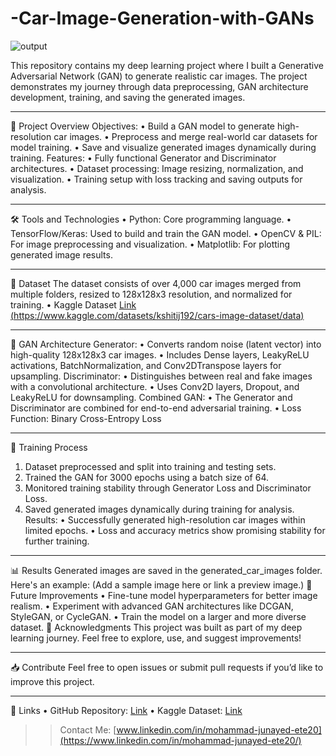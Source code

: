 # -Car-Image-Generation-with-GANs
![output](https://github.com/user-attachments/assets/f3eb2543-819f-4424-a4ee-2b0a0e554fa4)

This repository contains my deep learning project where I built a Generative Adversarial Network (GAN) to generate realistic car images. The project demonstrates my journey through data preprocessing, GAN architecture development, training, and saving the generated images.
________________________________________
📂 Project Overview
Objectives:
•	Build a GAN model to generate high-resolution car images.
•	Preprocess and merge real-world car datasets for model training.
•	Save and visualize generated images dynamically during training.
Features:
•	Fully functional Generator and Discriminator architectures.
•	Dataset processing: Image resizing, normalization, and visualization.
•	Training setup with loss tracking and saving outputs for analysis.
________________________________________
🛠 Tools and Technologies
•	Python: Core programming language.
•	TensorFlow/Keras: Used to build and train the GAN model.
•	OpenCV & PIL: For image preprocessing and visualization.
•	Matplotlib: For plotting generated image results.
________________________________________
📁 Dataset
The dataset consists of over 4,000 car images merged from multiple folders, resized to 128x128x3 resolution, and normalized for training.
•	Kaggle Dataset [Link (https://www.kaggle.com/datasets/kshitij192/cars-image-dataset/data)](https://www.kaggle.com/datasets/kshitij192/cars-image-dataset/data)
________________________________________
🧱 GAN Architecture
Generator:
•	Converts random noise (latent vector) into high-quality 128x128x3 car images.
•	Includes Dense layers, LeakyReLU activations, BatchNormalization, and Conv2DTranspose layers for upsampling.
Discriminator:
•	Distinguishes between real and fake images with a convolutional architecture.
•	Uses Conv2D layers, Dropout, and LeakyReLU for downsampling.
Combined GAN:
•	The Generator and Discriminator are combined for end-to-end adversarial training.
•	Loss Function: Binary Cross-Entropy Loss
________________________________________
🚀 Training Process
1.	Dataset preprocessed and split into training and testing sets.
2.	Trained the GAN for 3000 epochs using a batch size of 64.
3.	Monitored training stability through Generator Loss and Discriminator Loss.
4.	Saved generated images dynamically during training for analysis.
Results:
•	Successfully generated high-resolution car images within limited epochs.
•	Loss and accuracy metrics show promising stability for further training.
________________________________________
📊 Results
Generated images are saved in the generated_car_images folder. Here's an example:
(Add a sample image here or link a preview image.)
🌟 Future Improvements
•	Fine-tune model hyperparameters for better image realism.
•	Experiment with advanced GAN architectures like DCGAN, StyleGAN, or CycleGAN.
•	Train the model on a larger and more diverse dataset.
📢 Acknowledgments
This project was built as part of my deep learning journey. Feel free to explore, use, and suggest improvements!
________________________________________
📥 Contribute
Feel free to open issues or submit pull requests if you’d like to improve this project.
________________________________________
🔗 Links
•	GitHub Repository: [Link](https://github.com/MD-Junayed000/-Car-Image-Generation-with-GANs)
•	Kaggle Dataset: [Link](https://www.kaggle.com/datasets/kshitij192/cars-image-dataset/data)
>> Contact Me: [www.linkedin.com/in/mohammad-junayed-ete20](https://www.linkedin.com/in/mohammad-junayed-ete20/)

